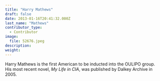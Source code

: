 ```yaml
---
title: "Harry Mathews"
draft: false
date: 2013-01-16T20:41:32.000Z
last_name: "Mathews"
contributor_type:
  - Contributor
image:
  file: 52676.jpeg
description:
weight:
---
```


Harry Mathews is the first American to be inducted into the OULIPO group. His most recent novel, _My Life in CIA_, was published by Dalkey Archive in 2005. 

